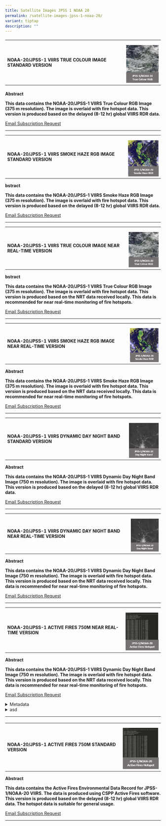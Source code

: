 ```yaml
---
title: Satellite Images JPSS 1 NOAA 20
permalink: /satellite-images-jpss-1-noaa-20/
variant: tiptap
description: ""
---
```

<h4></h4>
<table style="minWidth: 50px">
<colgroup>
<col>
<col>
</colgroup>
<tbody>
<tr>
<td rowspan="1" colspan="1">
<h4><strong>NOAA-20/JPSS-1 VIIRS TRUE COLOUR IMAGE STANDARD VERSION</strong></h4>
</td>
<td rowspan="1" colspan="1">
<p></p>
<div class="isomer-image-wrapper">
<img style="width: 100%" height="auto" width="100%" alt="" src="/images/L2 Images/NOAA_20_JPSS_1_VIIRS_TRUE_COLOUR_IMAGE_STANDARD_VERSION.png">
</div>
</td>
</tr>
</tbody>
</table>
<h4></h4>
<p><strong>Abstract</strong>
</p>
<p><strong>This data contains the NOAA-20/JPSS-1 VIIRS True Colour RGB Image (375 m resolution). The image is overlaid with fire hotspot data. This version is produced based on the delayed (8-12 hr) global VIIRS RDR data.</strong>
</p>
<p></p>
<p><a href="https://go.gov.sg/asmc-wis2-email-subscription-request-form" rel="noopener noreferrer nofollow" target="_blank">Email Subscription Request</a>
</p>
<hr>
<table style="minWidth: 50px">
<colgroup>
<col>
<col>
</colgroup>
<tbody>
<tr>
<td rowspan="1" colspan="1">
<h4><strong>NOAA-20/JPSS-1 VIIRS SMOKE HAZE RGB IMAGE STANDARD VERSION</strong></h4>
</td>
<td rowspan="1" colspan="1">
<p></p>
<div class="isomer-image-wrapper">
<img style="width: 100%" height="auto" width="100%" alt="" src="/images/L2 Images/NOAA_20_JPSS_1_VIIRS_SMOKE_HAZE_RGB_IMAGE_STANDARD_VERSION.png">
</div>
</td>
</tr>
</tbody>
</table>
<p><strong>bstract</strong>
</p>
<p><strong>This data contains the NOAA-20/JPSS-1 VIIRS Smoke Haze RGB Image (375 m resolution). The image is overlaid with fire hotspot data. This version is produced based on the delayed (8-12 hr) global VIIRS RDR data.</strong>
</p>
<p></p>
<p><a href="https://go.gov.sg/asmc-wis2-email-subscription-request-form" rel="noopener noreferrer nofollow" target="_blank">Email Subscription Request</a>
</p>
<hr>
<table style="minWidth: 50px">
<colgroup>
<col>
<col>
</colgroup>
<tbody>
<tr>
<td rowspan="1" colspan="1">
<h4><strong>NOAA-20/JPSS-1 VIIRS TRUE COLOUR IMAGE NEAR REAL-TIME VERSION</strong></h4>
</td>
<td rowspan="1" colspan="1">
<p></p>
<div class="isomer-image-wrapper">
<img style="width: 100%" height="auto" width="100%" alt="" src="/images/L2 Images/NOAA_20_JPSS_1_VIIRS_TRUE_COLOUR_IMAGE_STANDARD_VERSION.png">
</div>
</td>
</tr>
</tbody>
</table>
<p><strong>bstract</strong>
</p>
<p><strong>This data contains the NOAA-20/JPSS-1 VIIRS True Colour RGB Image (375 m resolution). The image is overlaid with fire hotspot data. This version is produced based on the NRT data received locally. This data is recommended for near real-time monitoring of fire hotspots.</strong>
</p>
<p></p>
<p><a href="https://go.gov.sg/asmc-wis2-email-subscription-request-form" rel="noopener noreferrer nofollow" target="_blank">Email Subscription Request</a>
</p>
<hr>
<table style="minWidth: 50px">
<colgroup>
<col>
<col>
</colgroup>
<tbody>
<tr>
<td rowspan="1" colspan="1">
<h4><strong>NOAA-20/JPSS-1 VIIRS SMOKE HAZE RGB IMAGE NEAR REAL-TIME VERSION</strong></h4>
</td>
<td rowspan="1" colspan="1">
<p></p>
<div class="isomer-image-wrapper">
<img style="width: 100%" height="auto" width="100%" alt="" src="/images/L2 Images/NOAA_20_JPSS_1_VIIRS_SMOKE_HAZE_RGB_IMAGE_STANDARD_VERSION.png">
</div>
</td>
</tr>
</tbody>
</table>
<p><strong>Abstract</strong>
</p>
<p><strong>This data contains the NOAA-20/JPSS-1 VIIRS Smoke Haze RGB Image (375 m resolution). The image is overlaid with fire hotspot data. This version is produced based on the NRT data received locally. This data is recommended for near real-time monitoring of fire hotspots.</strong>
</p>
<p></p>
<p><a href="https://go.gov.sg/asmc-wis2-email-subscription-request-form" rel="noopener noreferrer nofollow" target="_blank">Email Subscription Request</a>
</p>
<hr>
<table style="minWidth: 50px">
<colgroup>
<col>
<col>
</colgroup>
<tbody>
<tr>
<td rowspan="1" colspan="1">
<h4><strong>NOAA-20/JPSS-1 VIIRS DYNAMIC DAY NIGHT BAND STANDARD VERSION</strong></h4>
</td>
<td rowspan="1" colspan="1">
<p></p>
<div class="isomer-image-wrapper">
<img style="width: 100%" height="auto" width="100%" alt="" src="/images/L2 Images/NOAA_20_JPSS_1_VIIRS_DYNAMIC_DAY_NIGHT_BAND_NEAR_REAL_TIME_VERSION.png">
</div>
</td>
</tr>
</tbody>
</table>
<p><strong>Abstract</strong>
</p>
<p><strong>This data contains the NOAA-20/JPSS-1 VIIRS Dynamic Day Night Band Image (750 m resolution). The image is overlaid with fire hotspot data. This version is produced based on the delayed (8-12 hr) global VIIRS RDR data.</strong>
</p>
<p><a href="https://go.gov.sg/asmc-wis2-email-subscription-request-form" rel="noopener noreferrer nofollow" target="_blank">Email Subscription Request</a>
</p>
<hr>
<table style="minWidth: 50px">
<colgroup>
<col>
<col>
</colgroup>
<tbody>
<tr>
<td rowspan="1" colspan="1">
<h4><strong>NOAA-20/JPSS-1 VIIRS DYNAMIC DAY NIGHT BAND NEAR REAL-TIME VERSION</strong></h4>
</td>
<td rowspan="1" colspan="1">
<p></p>
<div class="isomer-image-wrapper">
<img style="width: 100%" height="auto" width="100%" alt="" src="/images/L2 Images/NOAA_20_JPSS_1_VIIRS_DYNAMIC_DAY_NIGHT_BAND_NEAR_REAL_TIME_VERSION.png">
</div>
</td>
</tr>
</tbody>
</table>
<p><strong>Abstract</strong>
</p>
<p><strong>This data contains the NOAA-20/JPSS-1 VIIRS Dynamic Day Night Band Image (750 m resolution). The image is overlaid with fire hotspot data. This version is produced based on the NRT data received locally. This data is recommended for near real-time monitoring of fire hotspots.</strong>
</p>
<p><a href="https://go.gov.sg/asmc-wis2-email-subscription-request-form" rel="noopener noreferrer nofollow" target="_blank">Email Subscription Request</a>
</p>
<hr>
<table style="minWidth: 50px">
<colgroup>
<col>
<col>
</colgroup>
<tbody>
<tr>
<td rowspan="1" colspan="1">
<h4><strong>NOAA-20/JPSS-1 ACTIVE FIRES 750M NEAR REAL-TIME VERSION</strong></h4>
</td>
<td rowspan="1" colspan="1">
<p></p>
<div class="isomer-image-wrapper">
<img style="width: 100%" height="auto" width="100%" alt="" src="/images/L2 Images/NOAA_20_JPSS_1_ACTIVE_FIRES_750M_STANDARD_VERSION.png">
</div>
</td>
</tr>
</tbody>
</table>
<p><strong>Abstract</strong>
</p>
<p><strong>This data contains the NOAA-20/JPSS-1 VIIRS Dynamic Day Night Band Image (750 m resolution). The image is overlaid with fire hotspot data. This version is produced based on the NRT data received locally. This data is recommended for near real-time monitoring of fire hotspots.</strong>
</p>
<p></p>
<p><a href="https://go.gov.sg/asmc-wis2-email-subscription-request-form" rel="noopener noreferrer nofollow" target="_blank">Email Subscription Request</a>
</p>
<div data-type="detailGroup" class="isomer-accordion isomer-accordion-white">
<details class="isomer-details">
<summary>Metadata</summary>
<div data-type="detailsContent" class="isomer-details-content">
<p></p>
</div>
</details>
<details class="isomer-details">
<summary>asd</summary>
<div data-type="detailsContent" class="isomer-details-content">
<p></p>
</div>
</details>
</div>
<hr>
<h4></h4>
<table style="minWidth: 50px">
<colgroup>
<col>
<col>
</colgroup>
<tbody>
<tr>
<td rowspan="1" colspan="1">
<h4><strong>NOAA-20/JPSS-1 ACTIVE FIRES 750M STANDARD VERSION</strong></h4>
</td>
<td rowspan="1" colspan="1">
<p></p>
<div class="isomer-image-wrapper">
<img style="width: 100%" height="auto" width="100%" alt="" src="/images/L2 Images/NOAA_20_JPSS_1_ACTIVE_FIRES_750M_STANDARD_VERSION.png">
</div>
</td>
</tr>
</tbody>
</table>
<p><strong>Abstract</strong>
</p>
<p><strong>This data contains the Active Fires Environmental Data Record for JPSS-1/NOAA-20 VIIRS. The data is produced using CSPP Active Fires software. This version is produced based on the delayed (8-12 hr) global VIIRS RDR data. The hotspot data is suitable for general usage.</strong>
</p>
<p></p>
<p><a href="https://go.gov.sg/asmc-wis2-email-subscription-request-form" rel="noopener noreferrer nofollow" target="_blank">Email Subscription Request</a>
</p>
<hr>
<p></p>